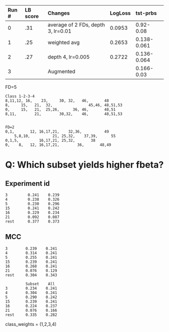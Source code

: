 
| Run #| LB score| Changes | LogLoss | tst-prbs |
|:--|:--|:--|:--|:--| 
| 0 | .31 | average of 2 FDs, depth 3, lr=0.01 | 0.0953 |0.92-0.08|
| 1 | .25 | weighted avg   | 0.2653 | 0.138-0.061 |
| 2 | .27| depth 4, lr=0.005| 0.2722 | 0.136-0.064 |
| 3 |  | Augmented | | 0.166-0.03 |

FD=5
```
Class 1-2-3-4
8,11,12, 16,    23,     30, 32,   46,       48
8,     15,   21,  32,                45,46, 48,51,53
0,     15,   21,  25,26,      36, 46,       48,51
8,11,        21,        30,32,    46,       48,51,53


FD=2
0,1,       12, 16,17,21,    32,36,          49
    5,8,10,          21, 25,32,    37,39,      55
0,1,5,         16,17,21, 25,32,       38
0,    8,   12, 16,17,21,        36,       48,49
```

# Q: Which subset yields higher fbeta? 

## Experiment id

```
3         0.241    0.239
4         0.238    0.326
5         0.230    0.296
15        0.241    0.242
16        0.229    0.234
21        0.092    0.087
rest      0.377    0.373
```

## MCC
```
3        0.239    0.241
4        0.314    0.241
5        0.255    0.241
15       0.239    0.241
16       0.268    0.241
21       0.076    0.129
rest     0.304    0.343
```


```
         Subset    All
3        0.234    0.241
4        0.304    0.241
5        0.290    0.242
15       0.239    0.241
16       0.224    0.237
21       0.076    0.166
rest     0.335    0.282

```

class_weights = (1,2,3,4)
```
```
